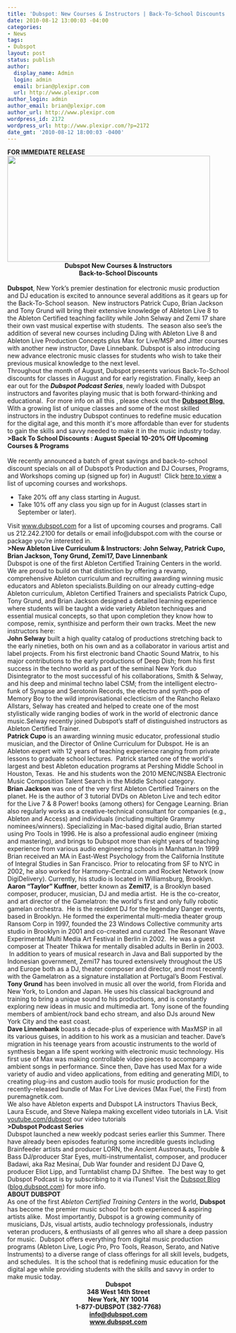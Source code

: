 ```yaml
---
title: 'Dubspot: New Courses & Instructors | Back-To-School Discounts '
date: 2010-08-12 13:00:03 -04:00
categories:
- News
tags:
- Dubspot
layout: post
status: publish
author:
  display_name: Admin
  login: admin
  email: brian@plexipr.com
  url: http://www.plexipr.com
author_login: admin
author_email: brian@plexipr.com
author_url: http://www.plexipr.com
wordpress_id: 2172
wordpress_url: http://www.plexipr.com/?p=2172
date_gmt: '2010-08-12 18:00:03 -0400'
---
```


<div id="_mcePaste"><strong>FOR IMMEDIATE RELEASE</strong></div>
<div><strong><a href="http://www.dubspot.com"><img class="size-full wp-image-2176 aligncenter" title="Dubspot" src="http://www.plexipr.com/wp-content/uploads/2010/08/dubspot-logo.jpg" alt="" width="460" height="240" /></a></strong></div>
<div id="_mcePaste" style="text-align: center;"><strong>Dubspot New Courses &amp; Instructors</strong></div>
<div id="_mcePaste" style="text-align: center;"><strong>Back-to-School Discounts</strong></div>
<div style="text-align: center;"><strong><br />
</strong></div>
<div id="_mcePaste"><strong>Dubspot</strong>, New York’s premier destination for electronic music production and DJ education is excited to announce several additions as it gears up for the Back-To-School season.  New instructors Patrick Cupo, Brian Jackson and Tony Grund will bring their extensive knowledge of Ableton Live 8 to the Ableton Certified teaching facility while John Selway and Zemi 17 share their own vast musical expertise with students.  The season also see’s the addition of several new courses including DJing with Ableton Live 8 and Ableton Live Production Concepts plus Max for Live/MSP and Jitter courses with another new instructor, Dave Linnebank. Dubspot is also introducing new advance electronic music classes for students who wish to take their previous musical knowledge to the next level.</div>
<div>Throughout the month of August, Dubspot presents various Back-To-School discounts for classes in August and for early registration. Finally, keep an ear out for the <strong><em>Dubspot Podcast Serie</em></strong><strong><em>s</em></strong>, newly loaded with Dubspot instructors and favorites playing music that is both forward-thinking and educational.  For more info on all this , please check out the <strong><a href="http://blog.dubspot.com/">Dubspot Blog</a></strong><a href="http://blog.dubspot.com/">.</a> With a growing list of unique classes and some of the most skilled instructors in the industry Dubspot continues to redefine music education for the digital age, and this month it's more affordable than ever for students to gain the skills and savvy needed to make it in the music industry today.</div>
<div><strong>&gt;Back To School Discounts : August Special 10-20% Off Upcoming Courses &amp; Programs</strong></div>
<div><strong><br />
</strong></div>
<div id="_mcePaste">We recently announced a batch of great savings and back-to-school discount specials on all of Dubspot’s Production and DJ Courses, Programs, and Workshops coming up (signed up for) in August!  Click <a href="https://www.dubspot.com/pages/category.jsp">here to view</a> a list of upcoming courses and workshops.</div>
<div id="_mcePaste">
<ul>
<li>Take 20% off any class starting in August.</li>
<li>Take 10% off any class you sign up for in August (classes start in September or later).</li>
</ul>
</div>
<div id="_mcePaste">Visit <a href="http://www.dubspot.com">www.dubspot.com</a> for a list of upcoming courses and programs. Call us 212.242.2100 for details or email info@dubspot.com with the course or package you’re interested in.</div>
<div><strong>&gt;New Ableton Live Curriculum &amp; Instructors: John Selway, Patrick Cupo, Brian Jackson, Tony Grund, Zemi17, Dave Linnenbank</strong></div>
<div id="_mcePaste">Dubspot is one of the first Ableton Certified Training Centers in the world. We are proud to build on that distinction by offering a revamp, comprehensive Ableton curriculum and recruiting awarding winning music educators and Ableton specialists.Building on our already cutting-edge Ableton curriculum, Ableton Certified Trainers and specialists Patrick Cupo, Tony Grund, and Brian Jackson designed a detailed learning experience where students will be taught a wide variety Ableton techniques and essential musical concepts, so that upon completion they know how to compose, remix, synthisize and perform their own tracks. Meet the new instructors here:</div>
<div><strong>John Selway</strong> built a high quality catalog of productions stretching back to the early nineties, both on his own and as a collaborator in various artist and label projects. From his first electronic band Chaotic Sound Matrix, to his major contributions to the early productions of Deep Dish; from his first success in the techno world as part of the seminal New York duo Disintegrator to the most successful of his collaborations, Smith &amp; Selway, and his deep and minimal techno label CSM; from the intelligent electro-funk of Synapse and Serotonin Records, the electro and synth-pop of Memory Boy to the wild improvisational eclecticism of the Rancho Relaxo Allstars, Selway has created and helped to create one of the most stylistically wide ranging bodies of work in the world of electronic dance music.Selway recently joined Dubspot’s staff of distinguished instructors as Ableton Certified Trainer.</div>
<div><strong>Patrick Cupo</strong> is an awarding winning music educator, professional studio musician, and the Director of Online Curriculum for Dubspot. He is an Ableton expert with 12 years of teaching experience ranging from private lessons to graduate school lectures.  Patrick started one of the world's largest and best Ableton education programs at Pershing Middle School in Houston, Texas.  He and his students won the 2010 MENC/NSBA Electronic Music Composition Talent Search in the Middle School category.</div>
<div><strong>Brian Jackson</strong> was one of the very first Ableton Certified Trainers on the planet. He is the author of 3 tutorial DVDs on Ableton Live and tech editor for the Live 7 &amp; 8 Power! books (among others) for Cengage Learning. Brian also regularly works as a creative-technical consultant for companies (e.g., Ableton and Access) and individuals (including multiple Grammy nominees/winners). Specializing in Mac-based digital audio, Brian started using Pro Tools in 1996. He is also a professional audio engineer (mixing and mastering), and brings to Dubspot more than eight years of teaching experience from various audio engineering schools in Manhattan.In 1999 Brian received an MA in East-West Psychology from the California Institute of Integral Studies in San Francisco. Prior to relocating from SF to NYC in 2002, he also worked for Harmony-Central.com and Rocket Network (now DigiDelivery). Currently, his studio is located in Williamsburg, Brooklyn.</div>
<div><strong>Aaron “Taylor” Kuffner</strong>, better known as <strong>Zemi17</strong>, is a Brooklyn based composer, producer, musician, DJ and media artist.  He is the co-creator, and art director of the Gamelatron: the world's first and only fully robotic gamelan orchestra.  He is the resident DJ for the legendary Danger events, based in Brooklyn. He formed the experimental multi-media theater group Ransom Corp in 1997, founded the 23 Windows Collective community arts studio in Brooklyn in 2001 and co-created and curated The Resonant Wave Experimental Multi Media Art Festival in Berlin in 2002.  He was a guest composer at Theater Thikwa for mentally disabled adults in Berlin in 2003.  In addition to years of musical research in Java and Bali supported by the Indonesian government, Zemi17 has toured extensively throughout the US and Europe both as a DJ, theater composer and director, and most recently with the Gamelatron as a signature installation at Portugal’s Boom Festival.</div>
<div><strong>Tony Grund</strong> has been involved in music all over the world, from Florida and New York, to London and Japan. He uses his classical background and training to bring a unique sound to his productions, and is constantly exploring new ideas in music and multimedia art. Tony isone of the founding members of ambient/rock band echo stream, and also DJs around New York City and the east coast.</div>
<div><strong>Dave Linnenbank </strong>boasts a decade-plus of experience with MaxMSP in all its various guises, in addition to his work as a musician and teacher. Dave’s migration in his teenage years from acoustic instruments to the world of synthesis began a life spent working with electronic music technology. His first use of Max was making controllable video pieces to accompany ambient songs in performance. Since then, Dave has used Max for a wide variety of audio and video applications, from editing and generating MIDI, to creating plug-ins and custom audio tools for music production for the recently-released bundle of Max For Live devices (Max Fuel, the First) from puremagnetik.com.</div>
<div id="_mcePaste">We also have Ableton experts and Dubspot LA instructors Thavius Beck, Laura Escude, and Steve Nalepa making excellent video tutorials in LA. Visit <a href="http://www.youtube.com/dubspot">youtube.com/dubspot</a> our video tutorials</div>
<div><strong>&gt;Dubspot Podcast Series</strong></div>
<div>Dubspot launched a new weekly podcast series earlier this Summer. There have already been episodes featuring some incredible guests including Brainfeeder artists and producer LORN, the Ancient Austronauts, Trouble &amp; Bass DJ/producer Star Eyes, multi-instrumentalist, composer, and producer Badawi, aka Raz Mesinai, Dub War founder and resident DJ Dave Q, producer Eliot Lipp, and Turntablist champ DJ Shiftee.  The best way to get Dubspot Podcast is by subscribing to it via iTunes! Visit the <a href="http://blog.dubspot.com/">Dubspot Blog</a> (<a href="http://blog.dubspot.com/">blog.dubspot.com</a>) for more info.</div>
<div><strong>ABOUT DUBSPOT</strong></div>
<div id="_mcePaste">As one of the first <em>Ableton Certified Training Centers</em> in the world, <strong>Dubspot</strong> has become the premier music school for both experienced &amp; aspiring artists alike.  Most importantly, Dubspot is a growing community of musicians, DJs, visual artists, audio technology professionals, industry veteran producers, &amp; enthusiasts of all genres who all share a deep passion for music.  Dubspot offers everything from digital music production programs (Ableton Live, Logic Pro, Pro Tools, Reason, Serato, and Native Instruments) to a diverse range of class offerings for all skill levels, budgets, and schedules.  It is the school that is redefining music education for the digital age while providing students with the skills and savvy in order to make music today.</div>
<div style="text-align: center;"><strong>Dubspot</strong></div>
<div id="_mcePaste" style="text-align: center;"><strong>348 West 14th Street</strong></div>
<div id="_mcePaste" style="text-align: center;"><strong>New York, NY 10014</strong></div>
<div id="_mcePaste" style="text-align: center;"><strong>1-877-DUBSPOT (382-7768)</strong></div>
<div style="text-align: center;"><strong><a href="http://">info@dubspot.com</a></strong></div>
<div id="_mcePaste" style="text-align: center;"><strong><a href="http://www.dubspot.com">www.dubspot.com</a></strong></div>
